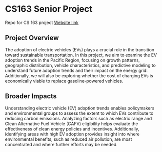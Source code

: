 # CS163 Senior Project
 Repo for CS 163 project
 [Website link](https://evenergy163.uw.r.appspot.com)

 ## Project Overview

The adoption of electric vehicles (EVs) plays a crucial role in the transition toward sustainable transportation. In this project, we aim to examine the EV adoption trends in the Pacific Region, focusing on growth patterns, geographic distribution, vehicle characteristics, and predictive modeling to understand future adoption trends and their impact on the energy grid. Additionally, we will also be exploring whether the cost of charging EVs is economically viable to replace gasoline-powered vehicles.

## Broader Impacts

Understanding electric vehicle (EV) adoption trends enables policymakers and environmental groups to assess the extent to which EVs contribute to reducing carbon emissions. Analyzing factors such as electric range and Clean Alternative Fuel Vehicle (CAFV) eligibility helps evaluate the effectiveness of clean energy policies and incentives. Additionally, identifying areas with high EV adoption provides insight into where environmental benefits, such as reduced air pollution, are most concentrated and where further efforts may be needed.
